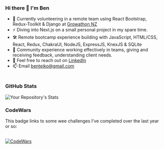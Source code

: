 ### Hi there 👋  I'm Ben

- 🌱 Currently volunteering in a remote team using React Bootstrap, Redux-Toolkit & Django at [Growathon NZ](https://growathon.co.nz)
- :zap: Diving into Next.js on a small personal project in my spare time.
- 🛠️ Remote bootcamp experience building with JavaScript, HTML/CSS, React, Redux, ChakraUI, NodeJS, ExpressJS, KnexJS & SQLite
- :revolving_hearts: Community experience working effectively in teams, giving and receiving feedback, understanding client needs.
- 🤝 Feel free to reach out on [LinkedIn](https://www.linkedin.com/in/ben-teiko-marrett/)
- 📫 Email [benteiko@gmail.com](benteiko@gmail.com)
<br/><br/>

### GitHub Stats

![Your Repository's Stats](https://github-readme-stats.vercel.app/api?username=ben-marrett&show_icons=true)
 
### CodeWars
 
This badge links to some wee challenges I've completed over the last year or so: <br/>
 <br />
 
[![CodeWars](https://www.codewars.com/users/BenTeiko/badges/large) ](https://www.codewars.com/users/BenTeiko/completed_solutions)


 <!-- 🤔 I’m looking for help with  -->
